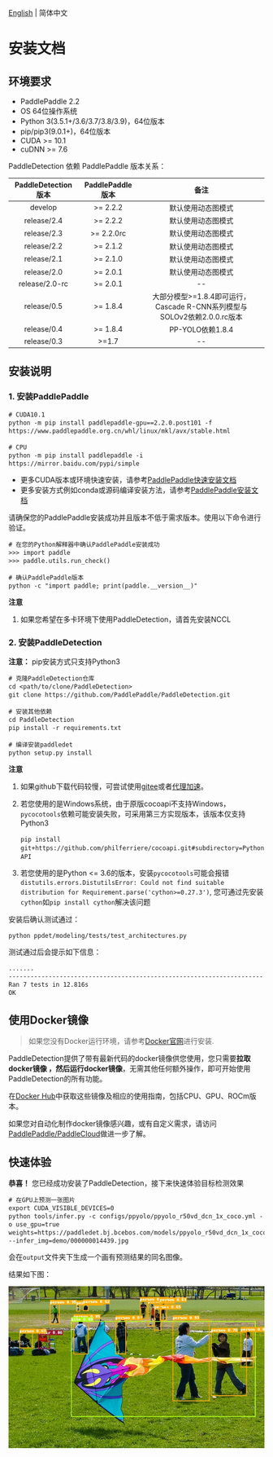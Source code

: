 [English](INSTALL.md) | 简体中文


# 安装文档



## 环境要求

- PaddlePaddle 2.2
- OS 64位操作系统
- Python 3(3.5.1+/3.6/3.7/3.8/3.9)，64位版本
- pip/pip3(9.0.1+)，64位版本
- CUDA >= 10.1
- cuDNN >= 7.6

PaddleDetection 依赖 PaddlePaddle 版本关系：

|  PaddleDetection版本  | PaddlePaddle版本  |    备注    |
| :------------------: | :---------------: | :-------: |
|    develop           |       >= 2.2.2    |     默认使用动态图模式    |
|    release/2.4       |       >= 2.2.2    |     默认使用动态图模式    |
|    release/2.3       |       >= 2.2.0rc  |     默认使用动态图模式    |
|    release/2.2       |       >= 2.1.2    |     默认使用动态图模式    |
|    release/2.1       |       >= 2.1.0    |     默认使用动态图模式    |
|    release/2.0       |       >= 2.0.1    |     默认使用动态图模式    |
|    release/2.0-rc    |       >= 2.0.1    |     --    |
|    release/0.5       |       >= 1.8.4    |  大部分模型>=1.8.4即可运行，Cascade R-CNN系列模型与SOLOv2依赖2.0.0.rc版本 |
|    release/0.4       |       >= 1.8.4    |  PP-YOLO依赖1.8.4 |
|    release/0.3       |        >=1.7      |     --    |

## 安装说明

### 1. 安装PaddlePaddle

```
# CUDA10.1
python -m pip install paddlepaddle-gpu==2.2.0.post101 -f https://www.paddlepaddle.org.cn/whl/linux/mkl/avx/stable.html

# CPU
python -m pip install paddlepaddle -i https://mirror.baidu.com/pypi/simple
```
- 更多CUDA版本或环境快速安装，请参考[PaddlePaddle快速安装文档](https://www.paddlepaddle.org.cn/install/quick)
- 更多安装方式例如conda或源码编译安装方法，请参考[PaddlePaddle安装文档](https://www.paddlepaddle.org.cn/documentation/docs/zh/install/index_cn.html)

请确保您的PaddlePaddle安装成功并且版本不低于需求版本。使用以下命令进行验证。

```
# 在您的Python解释器中确认PaddlePaddle安装成功
>>> import paddle
>>> paddle.utils.run_check()

# 确认PaddlePaddle版本
python -c "import paddle; print(paddle.__version__)"
```
**注意**
1. 如果您希望在多卡环境下使用PaddleDetection，请首先安装NCCL

### 2. 安装PaddleDetection




**注意：** pip安装方式只支持Python3



```
# 克隆PaddleDetection仓库
cd <path/to/clone/PaddleDetection>
git clone https://github.com/PaddlePaddle/PaddleDetection.git

# 安装其他依赖
cd PaddleDetection
pip install -r requirements.txt

# 编译安装paddledet
python setup.py install
```

**注意**
1. 如果github下载代码较慢，可尝试使用[gitee](https://gitee.com/PaddlePaddle/PaddleDetection.git)或者[代理加速](https://doc.fastgit.org/zh-cn/guide.html)。

1. 若您使用的是Windows系统，由于原版cocoapi不支持Windows，`pycocotools`依赖可能安装失败，可采用第三方实现版本，该版本仅支持Python3

    ```pip install git+https://github.com/philferriere/cocoapi.git#subdirectory=PythonAPI```

2. 若您使用的是Python <= 3.6的版本，安装`pycocotools`可能会报错`distutils.errors.DistutilsError: Could not find suitable distribution for Requirement.parse('cython>=0.27.3')`, 您可通过先安装`cython`如`pip install cython`解决该问题


安装后确认测试通过：

```
python ppdet/modeling/tests/test_architectures.py
```

测试通过后会提示如下信息：

```
.......
----------------------------------------------------------------------
Ran 7 tests in 12.816s
OK
```

## 使用Docker镜像

> 如果您没有Docker运行环境，请参考[Docker官网](https://www.docker.com/)进行安装.

PaddleDetection提供了带有最新代码的docker镜像供您使用，您只需要**拉取docker镜像 **，然后**运行docker镜像**，无需其他任何额外操作，即可开始使用PaddleDetection的所有功能。

在[Docker Hub](https://hub.docker.com/repository/docker/paddlecloud/paddledetection)中获取这些镜像及相应的使用指南，包括CPU、GPU、ROCm版本。

如果您对自动化制作docker镜像感兴趣，或有自定义需求，请访问[PaddlePaddle/PaddleCloud](https://github.com/PaddlePaddle/PaddleCloud/tree/main/tekton)做进一步了解。


## 快速体验

**恭喜！** 您已经成功安装了PaddleDetection，接下来快速体验目标检测效果

```
# 在GPU上预测一张图片
export CUDA_VISIBLE_DEVICES=0
python tools/infer.py -c configs/ppyolo/ppyolo_r50vd_dcn_1x_coco.yml -o use_gpu=true weights=https://paddledet.bj.bcebos.com/models/ppyolo_r50vd_dcn_1x_coco.pdparams --infer_img=demo/000000014439.jpg
```

会在`output`文件夹下生成一个画有预测结果的同名图像。

结果如下图：

![](../images/000000014439.jpg)
